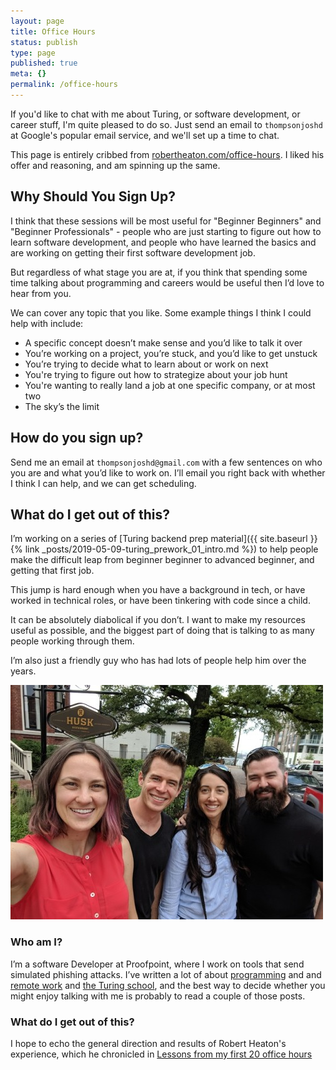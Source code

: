 ```yaml
---
layout: page
title: Office Hours
status: publish
type: page
published: true
meta: {}
permalink: /office-hours
---
```


If you'd like to chat with me about Turing, or software development, or career stuff, I'm quite pleased to do so. Just send an email to `thompsonjoshd` at Google's popular email service, and we'll set up a time to chat.

This page is entirely cribbed from [robertheaton.com/office-hours](https://robertheaton.com/office-hours). I liked his offer and reasoning, and am spinning up the same. 

## Why Should You Sign Up?


I think that these sessions will be most useful for "Beginner Beginners" and "Beginner Professionals" - people who are just starting to figure out how to learn software development, and people who have learned the basics and are working on getting their first software development job.

But regardless of what stage you are at, if you think that spending some time talking about programming and careers would be useful then I’d love to hear from you.

We can cover any topic that you like. Some example things I think I could help with include:

- A specific concept doesn’t make sense and you’d like to talk it over
- You’re working on a project, you’re stuck, and you’d like to get unstuck
- You’re trying to decide what to learn about or work on next
- You're trying to figure out how to strategize about your job hunt
- You're wanting to really land a job at one specific company, or at most two
- The sky’s the limit


## How do you sign up?

Send me an email at `thompsonjoshd@gmail.com` with a few sentences on who you are and what you’d like to work on. I’ll email you right back with whether I think I can help, and we can get scheduling.

## What do I get out of this?

I’m working on a series of [Turing backend prep material]({{ site.baseurl }}{% link _posts/2019-05-09-turing_prework_01_intro.md %}) to help people make the difficult leap from beginner beginner to advanced beginner, and getting that first job. 

This jump is hard enough when you have a background in tech, or have worked in technical roles, or have been tinkering with code since a child. 

It can be absolutely diabolical if you don’t. I want to make my resources useful as possible, and the biggest part of doing that is talking to as many people working through them.

I’m also just a friendly guy who has had lots of people help him over the years.

![see i'm normal](/images/08-15-2019-fun-normal-person-right-questionmark.jpg)


### Who am I?

I’m a software Developer at Proofpoint, where I work on tools that send simulated phishing attacks. I’ve written a lot of about [programming](https://josh.works/tags#programming) and and [remote work](https://josh.works/tags#remote_work ) and [the Turing school](https://josh.works/tags#turing), and the best way to decide whether you might enjoy talking with me is probably to read a couple of those posts. 


### What do I get out of this?

I hope to echo the general direction and results of Robert Heaton's experience, which he chronicled in [Lessons from my first 20 office hours](https://robertheaton.com/2018/10/02/lessons-from-my-first-20-office-hours/)



